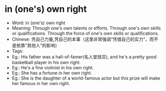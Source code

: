 # in (one's) own right

- Word: in (one's) own right
- Meaning: Through one's own talents or efforts. Through one's own skills or qualifications. Through the force of one's own skills or qualifications.
- Chinese: 凭自己力量,凭自己的本事（这里非常强调“凭借自己的实力”，而不是依靠“其他人”的影响）
- Tags: 
- Eg.: His father was a hall-of-famer(名人堂球员), and he's a pretty good basketball player in his own right.
- Eg.: He's a fine violinist in his own right.
- Eg.: She has a fortune in her own right.
- Eg.: She is the daughter of a world-famous actor but this prize will make her famous in her own right.
